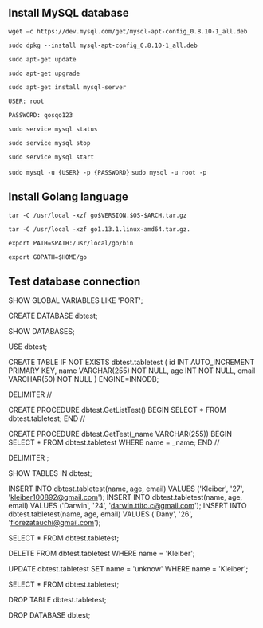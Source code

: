 ## Install MySQL database

`wget –c https://dev.mysql.com/get/mysql-apt-config_0.8.10-1_all.deb`

`sudo dpkg --install mysql-apt-config_0.8.10-1_all.deb`

`sudo apt-get update`

`sudo apt-get upgrade`

`sudo apt-get install mysql-server`

`USER: root`

`PASSWORD: qosqo123`

`sudo service mysql status`

`sudo service mysql stop`

`sudo service mysql start`

`sudo mysql -u {USER} -p {PASSWORD}`
`sudo mysql -u root -p`

## Install Golang language

`tar -C /usr/local -xzf go$VERSION.$OS-$ARCH.tar.gz`

`tar -C /usr/local -xzf go1.13.1.linux-amd64.tar.gz.`

`export PATH=$PATH:/usr/local/go/bin`

`export GOPATH=$HOME/go`

## Test database connection

SHOW GLOBAL VARIABLES LIKE 'PORT';

CREATE DATABASE dbtest;

SHOW DATABASES;

USE dbtest;

CREATE TABLE IF NOT EXISTS dbtest.tabletest (
    id INT AUTO_INCREMENT PRIMARY KEY,
    name VARCHAR(255) NOT NULL,
    age INT NOT NULL,
    email VARCHAR(50) NOT NULL
)  ENGINE=INNODB;

DELIMITER //

CREATE PROCEDURE dbtest.GetListTest()
BEGIN
    SELECT *  FROM dbtest.tabletest;
END //

CREATE PROCEDURE dbtest.GetTest(_name VARCHAR(255))
BEGIN
    SELECT *  FROM dbtest.tabletest WHERE name = _name;
END //

DELIMITER ;

SHOW TABLES IN dbtest;

INSERT INTO dbtest.tabletest(name, age, email) VALUES ('Kleiber', '27', 'kleiber100892@gmail.com');
INSERT INTO dbtest.tabletest(name, age, email) VALUES ('Darwin', '24', 'darwin.ttito.c@gmail.com');
INSERT INTO dbtest.tabletest(name, age, email) VALUES ('Dany', '26', 'florezatauchi@gmail.com');

SELECT * FROM dbtest.tabletest;

DELETE FROM dbtest.tabletest WHERE name = 'Kleiber';

UPDATE dbtest.tabletest SET name = 'unknow' WHERE name = 'Kleiber';

SELECT * FROM dbtest.tabletest;

DROP TABLE dbtest.tabletest;

DROP DATABASE dbtest;
